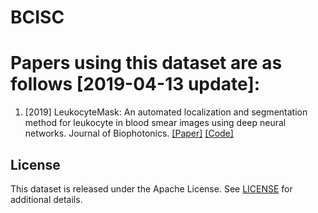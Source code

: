 # BCISC

# Papers using this dataset are as follows [2019-04-13 update]:
1. [2019] LeukocyteMask: An automated localization and segmentation method for leukocyte in blood smear images using deep neural networks. Journal of Biophotonics. [[Paper]](https://doi.org/10.1002/jbio.201800488) [[Code]](https://github.com/fpklipic/LeukocyteMask)


## License

This dataset is released under the Apache License. See [LICENSE](LICENSE) for additional details.






